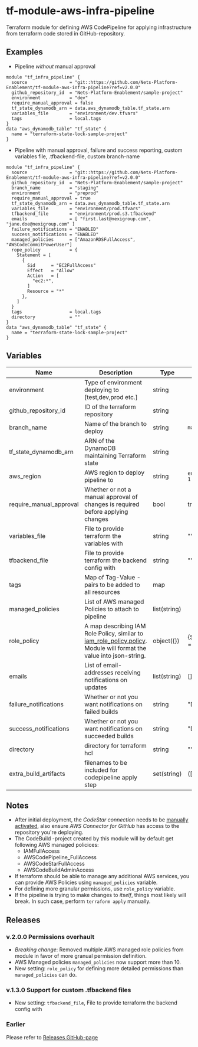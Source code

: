 # tf-module-aws-infra-pipeline
Terraform module for defining AWS CodePipeline for applying infrastructure from terraform code stored in GitHub-repository.

## Examples

- Pipeline _without_ manual approval
```
module "tf_infra_pipeline" {
  source                = "git::https://github.com/Nets-Platform-Enablement/tf-module-aws-infra-pipeline?ref=v2.0.0"
  github_repository_id  = "Nets-Platform-Enablement/sample-project"
  environment           = "dev"
  require_manual_approval = false
  tf_state_dynamodb_arn = data.aws_dynamodb_table.tf_state.arn
  variables_file        = "environment/dev.tfvars"
  tags                  = local.tags
}
data "aws_dynamodb_table" "tf_state" {
  name = "terraform-state-lock-sample-project"
}
```

- Pipeline with manual approval, failure and success reporting, custom variables file, .tfbackend-file, custom branch-name
```
module "tf_infra_pipeline" {
  source                = "git::https://github.com/Nets-Platform-Enablement/tf-module-aws-infra-pipeline?ref=v2.0.0"
  github_repository_id  = "Nets-Platform-Enablement/sample-project"
  branch_name           = "staging"
  environment           = "preprod"
  require_manual_approval = true
  tf_state_dynamodb_arn = data.aws_dynamodb_table.tf_state.arn
  variables_file        = "environment/prod.tfvars"
  tfbackend_file        = "environment/prod.s3.tfbackend"
  emails                = [ "first.last@nexigroup.com", "jane.doe@nexigroup.com" ]
  failure_notifications = "ENABLED"
  success_notifications = "ENABLED"
  managed_policies      = ["AmazonRDSFullAccess", "AWSCodeCommitPowerUser"]
  rope_policy           = {
    Statement = [
      {
        Sid      = "EC2FullAccess"
        Effect   = "Allow"
        Action   = [
          "ec2:*",
        ]
        Resource = "*"
      },
    ]
  }
  tags                  = local.tags
  directory             = ""
}
data "aws_dynamodb_table" "tf_state" {
  name = "terraform-state-lock-sample-project"
}

```
## Variables
| Name | Description | Type | Default | Notes |
|------|-------------|------|---------|-------|
| environment | Type of environment deploying to [test,dev,prod etc.] | string |  | Used in S3-bucket name so there might be collision |
| github_repository_id | ID of the terraform repository | string |  | `https://github.com/{this-part}.git` |
| branch_name | Name of the branch to deploy | string | `main` |  |
| tf_state_dynamodb_arn | ARN of the DynamoDB maintaining Terraform state | string |  |  |
| aws_region | AWS region to deploy pipeline to | string | `eu-central-1` |  |
| require_manual_approval | Whether or not a manual approval of changes is required before applying changes | bool | true |  |
| variables_file | File to provide terraform the variables with | string | "" | If not given, will automatically try to use `environments/{environment}.tfvars` |
| tfbackend_file | File to provide terraform the backend config with | string | "" | Naming convension: {environment}.s3.tfbackend, see [HashiCorp documentation](https://developer.hashicorp.com/terraform/language/settings/backends/configuration#using-a-backend-block) |
| tags | Map of Tag-Value -pairs to be added to all resources | map |  | `{ Tag: "Value", Cool: true }` |
| managed_policies | List of AWS managed Policies to attach to pipeline | list(string) |  | example ['AmazonRDSFullAccess'] |
| role_policy | A map describing IAM Role Policy, similar to [iam_role_policy.policy](https://registry.terraform.io/providers/hashicorp/aws/latest/docs/resources/iam_role_policy). Module will format the value into json-string. | object({}) | {Statement = []} |  |
| emails | List of email-addresses receiving notifications on updates | list(string) | [] | All recipient will receive confirmation email from AWS |
| failure_notifications | Whether or not you want notifications on failed builds | string | "DISABLED" | [ENABLED / DISABLED / ENABLED_WITH_ALL_CLOUDTRAIL_MANAGEMENT_EVENTS] |
| success_notifications | Whether or not you want notifications on succeeded builds | string | "DISABLED" | [ENABLED / DISABLED / ENABLED_WITH_ALL_CLOUDTRAIL_MANAGEMENT_EVENTS] |
| directory | directory for terraform hcl | string | "" | use "<folder>" if your code is in sub folder |
| extra_build_artifacts | filenames to be included for codepipeline apply step | set(string) | ([""]) |
## Notes

- After initial deployment, the *CodeStar connection* needs to be [manually activated](https://eu-central-1.console.aws.amazon.com/codesuite/settings/connections), also ensure *AWS Connector for GitHub* has access to the repository you're deploying.
- The CodeBuild -project created by this module will by default get following AWS managed policices:
  - IAMFullAccess
  - AWSCodePipeline_FullAccess
  - AWSCodeStarFullAccess
  - AWSCodeBuildAdminAccess
- If terraform should be able to manage any additional AWS services, you can provide AWS Policies using `managed_policies` variable.
- For defining more granular permissions, use `role_policy` variable.
- If the pipeline is trying to make changes to _itself_, things most likely will break. In such case, perform `terraform apply` manually.

## Releases

### v.2.0.0 Permissions overhault

- *Breaking change*: Removed multiple AWS managed role policies from module in favor of more granual permission definition.
- AWS Managed policies `managed_policies` now support more than 10.
- New setting: `role_policy` for defining more detailed permissions than `managed_policies` can do.

### v.1.3.0 Support for custom .tfbackend files
- New setting: `tfbackend_file`, File to provide terraform the backend config with

### Earlier

Please refer to [Releases GitHub-page](https://github.com/Nets-Platform-Enablement/tf-module-aws-infra-pipeline/releases)
